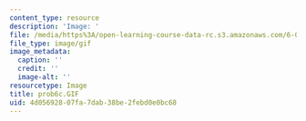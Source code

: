 ```yaml
---
content_type: resource
description: 'Image: '
file: /media/https%3A/open-learning-course-data-rc.s3.amazonaws.com/6-042j-mathematics-for-computer-science-spring-2015/4d05692807fa7dab38be2febd0e0bc68_prob6c.GIF
file_type: image/gif
image_metadata:
  caption: ''
  credit: ''
  image-alt: ''
resourcetype: Image
title: prob6c.GIF
uid: 4d056928-07fa-7dab-38be-2febd0e0bc68
---
```

